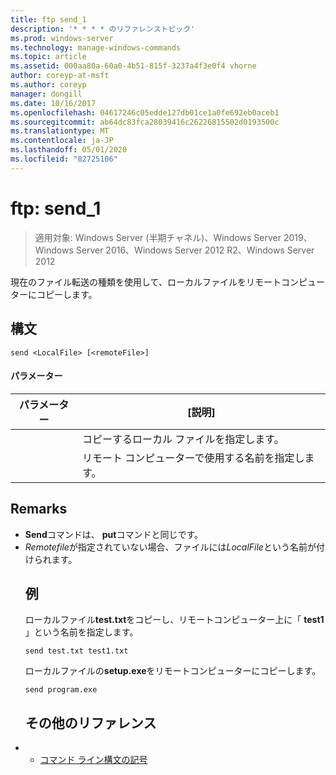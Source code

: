 ```yaml
---
title: ftp send_1
description: '* * * * のリファレンストピック'
ms.prod: windows-server
ms.technology: manage-windows-commands
ms.topic: article
ms.assetid: 000aa80a-60a0-4b51-815f-3237a4f3e0f4 vhorne
author: coreyp-at-msft
ms.author: coreyp
manager: dongill
ms.date: 10/16/2017
ms.openlocfilehash: 04617246c05edde127db01ce1a0fe692eb0aceb1
ms.sourcegitcommit: ab64dc83fca28039416c26226815502d0193500c
ms.translationtype: MT
ms.contentlocale: ja-JP
ms.lasthandoff: 05/01/2020
ms.locfileid: "82725106"
---
```

# <a name="ftp-send_1"></a>ftp: send_1

> 適用対象: Windows Server (半期チャネル)、Windows Server 2019、Windows Server 2016、Windows Server 2012 R2、Windows Server 2012

現在のファイル転送の種類を使用して、ローカルファイルをリモートコンピューターにコピーします。   
## <a name="syntax"></a>構文  
```  
send <LocalFile> [<remoteFile>]  
```  
#### <a name="parameters"></a>パラメーター  

|  パラメーター   |                    [説明]                    |
|--------------|---------------------------------------------------|
| <LocalFile>  |         コピーするローカル ファイルを指定します。         |
| <remoteFile> | リモート コンピューターで使用する名前を指定します。 |

## <a name="remarks"></a>Remarks  
- **Send**コマンドは、 **put**コマンドと同じです。  
- *Remotefile*が指定されていない場合、ファイルには*LocalFile*という名前が付けられます。  
  ## <a name="examples"></a>例  
  ローカルファイル**test.txt**をコピーし、リモートコンピューター上に「 **test1** 」という名前を指定します。  
  ```  
  send test.txt test1.txt  
  ```  
  ローカルファイルの**setup.exe**をリモートコンピューターにコピーします。  
  ```  
  send program.exe  
  ```  
  ## <a name="additional-references"></a>その他のリファレンス  
- - [コマンド ライン構文の記号](command-line-syntax-key.md)  
